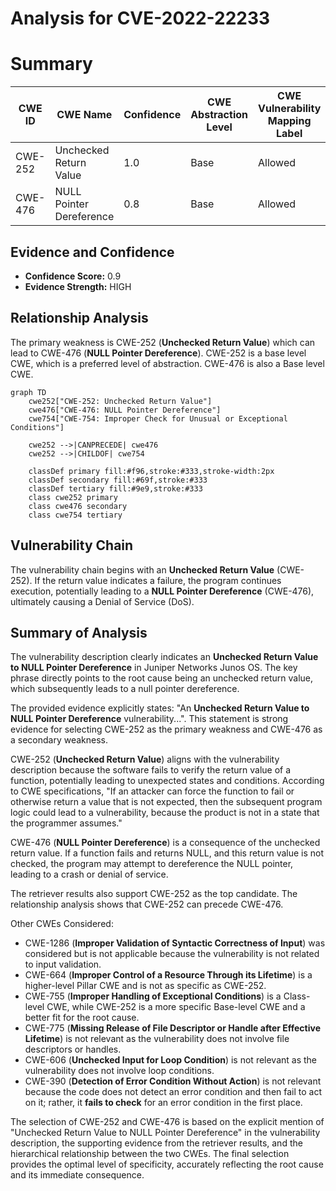 # Analysis for CVE-2022-22233

# Summary
| CWE ID | CWE Name | Confidence | CWE Abstraction Level | CWE Vulnerability Mapping Label | CWE-Vulnerability Mapping Notes |
|---|---|---|---|---|---|
| CWE-252 | Unchecked Return Value | 1.0 | Base | Allowed | Primary CWE |
| CWE-476 | NULL Pointer Dereference | 0.8 | Base | Allowed | Secondary Candidate |

## Evidence and Confidence

*   **Confidence Score:** 0.9
*   **Evidence Strength:** HIGH

## Relationship Analysis
The primary weakness is CWE-252 (**Unchecked Return Value**) which can lead to CWE-476 (**NULL Pointer Dereference**). CWE-252 is a base level CWE, which is a preferred level of abstraction. CWE-476 is also a Base level CWE.

```mermaid
graph TD
    cwe252["CWE-252: Unchecked Return Value"]
    cwe476["CWE-476: NULL Pointer Dereference"]
    cwe754["CWE-754: Improper Check for Unusual or Exceptional Conditions"]

    cwe252 -->|CANPRECEDE| cwe476
    cwe252 -->|CHILDOF| cwe754

    classDef primary fill:#f96,stroke:#333,stroke-width:2px
    classDef secondary fill:#69f,stroke:#333
    classDef tertiary fill:#9e9,stroke:#333
    class cwe252 primary
    class cwe476 secondary
    class cwe754 tertiary
```

## Vulnerability Chain
The vulnerability chain begins with an **Unchecked Return Value** (CWE-252). If the return value indicates a failure, the program continues execution, potentially leading to a **NULL Pointer Dereference** (CWE-476), ultimately causing a Denial of Service (DoS).

## Summary of Analysis
The vulnerability description clearly indicates an **Unchecked Return Value to NULL Pointer Dereference** in Juniper Networks Junos OS. The key phrase directly points to the root cause being an unchecked return value, which subsequently leads to a null pointer dereference.

The provided evidence explicitly states: "An **Unchecked Return Value to NULL Pointer Dereference** vulnerability...". This statement is strong evidence for selecting CWE-252 as the primary weakness and CWE-476 as a secondary weakness.

CWE-252 (**Unchecked Return Value**) aligns with the vulnerability description because the software fails to verify the return value of a function, potentially leading to unexpected states and conditions. According to CWE specifications, "If an attacker can force the function to fail or otherwise return a value that is not expected, then the subsequent program logic could lead to a vulnerability, because the product is not in a state that the programmer assumes."

CWE-476 (**NULL Pointer Dereference**) is a consequence of the unchecked return value. If a function fails and returns NULL, and this return value is not checked, the program may attempt to dereference the NULL pointer, leading to a crash or denial of service.

The retriever results also support CWE-252 as the top candidate. The relationship analysis shows that CWE-252 can precede CWE-476.

Other CWEs Considered:

*   CWE-1286 (**Improper Validation of Syntactic Correctness of Input**) was considered but is not applicable because the vulnerability is not related to input validation.
*   CWE-664 (**Improper Control of a Resource Through its Lifetime**) is a higher-level Pillar CWE and is not as specific as CWE-252.
*   CWE-755 (**Improper Handling of Exceptional Conditions**) is a Class-level CWE, while CWE-252 is a more specific Base-level CWE and a better fit for the root cause.
*   CWE-775 (**Missing Release of File Descriptor or Handle after Effective Lifetime**) is not relevant as the vulnerability does not involve file descriptors or handles.
*   CWE-606 (**Unchecked Input for Loop Condition**) is not relevant as the vulnerability does not involve loop conditions.
*   CWE-390 (**Detection of Error Condition Without Action**) is not relevant because the code does not detect an error condition and then fail to act on it; rather, it **fails to check** for an error condition in the first place.

The selection of CWE-252 and CWE-476 is based on the explicit mention of "Unchecked Return Value to NULL Pointer Dereference" in the vulnerability description, the supporting evidence from the retriever results, and the hierarchical relationship between the two CWEs. The final selection provides the optimal level of specificity, accurately reflecting the root cause and its immediate consequence.